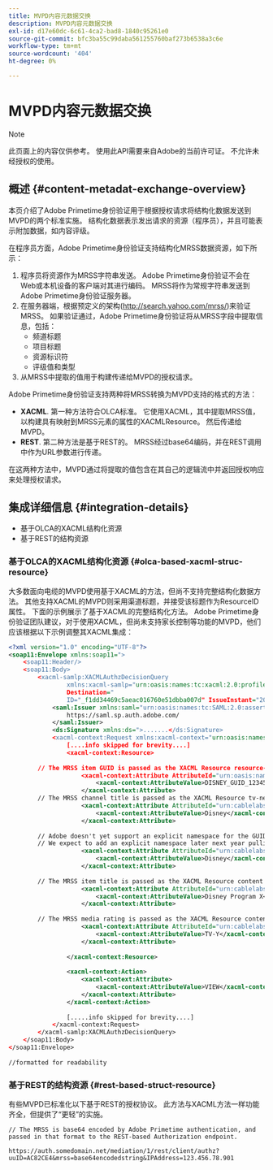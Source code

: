 ```yaml
---
title: MVPD内容元数据交换
description: MVPD内容元数据交换
exl-id: d17e60dc-6c61-4ca2-bad8-1840c95261e0
source-git-commit: bfc3ba55c99daba561255760baf273b6538a3c6e
workflow-type: tm+mt
source-wordcount: '404'
ht-degree: 0%

---
```


# MVPD内容元数据交换

>[!NOTE]
>
>此页面上的内容仅供参考。 使用此API需要来自Adobe的当前许可证。 不允许未经授权的使用。

## 概述 {#content-metadat-exchange-overview}

本页介绍了Adobe Primetime身份验证用于根据授权请求将结构化数据发送到MVPD的两个标准实施。  结构化数据表示发出请求的资源（程序员），并且可能表示附加数据，如内容评级。

在程序员方面，Adobe Primetime身份验证支持结构化MRSS数据资源，如下所示：

1. 程序员将资源作为MRSS字符串发送。 Adobe Primetime身份验证不会在Web或本机设备的客户端对其进行编码。 MRSS将作为常规字符串发送到Adobe Primetime身份验证服务器。
1. 在服务器端，根据预定义的架构(http://search.yahoo.com/mrss/)来验证MRSS。  如果验证通过，Adobe Primetime身份验证将从MRSS字段中提取信息，包括：
   * 频道标题
   * 项目标题
   * 资源标识符
   * 评级值和类型
1. 从MRSS中提取的值用于构建传递给MVPD的授权请求。

Adobe Primetime身份验证支持两种将MRSS转换为MVPD支持的格式的方法：

* **XACML**.  第一种方法符合OLCA标准。  它使用XACML，其中提取MRSS值，以构建具有映射到MRSS元素的属性的XACMLResource。  然后传递给MVPD。
* **REST**.  第二种方法是基于REST的。  MRSS经过base64编码，并在REST调用中作为URL参数进行传递。

在这两种方法中，MVPD通过将提取的值包含在其自己的逻辑流中并返回授权响应来处理授权请求。

## 集成详细信息 {#integration-details}

* 基于OLCA的XACML结构化资源
* 基于REST的结构资源

### 基于OLCA的XACML结构化资源 {#olca-based-xacml-struc-resource}

大多数面向电缆的MVPD使用基于XACML的方法，但尚不支持完整结构化数据方法。  其他支持XACML的MVPD则采用渠道标题，并接受该标题作为ResourceID属性。 下面的示例展示了基于XACML的完整结构化方法。 Adobe Primetime身份验证团队建议，对于使用XACML，但尚未支持家长控制等功能的MVPD，他们应该根据以下示例调整其XACML集成：

```XML
<?xml version="1.0" encoding="UTF-8"?>
<soap11:Envelope xmlns:soap11=">
    <soap11:Header/>
    <soap11:Body>
        <xacml-samlp:XACMLAuthzDecisionQuery
                xmlns:xacml-samlp="urn:oasis:names:tc:xacml:2.0:profile:saml2.0:v2:schema:protocol"
                Destination="
                ID="_f1dd34469c5aeac016760e51dbba007d" IssueInstant="2012-06-26T16:30:24.879Z" Version="2.0">
            <saml:Issuer xmlns:saml="urn:oasis:names:tc:SAML:2.0:assertion">
                https://saml.sp.auth.adobe.com/
            </saml:Issuer>
            <ds:Signature xmlns:ds=">.......</ds:Signature>
            <xacml-context:Request xmlns:xacml-context="urn:oasis:names:tc:xacml:2.0:context:schema:os">
                [....info skipped for brevity....]
                <xacml-context:Resource>
 
        // The MRSS item GUID is passed as the XACML Resource resource-id
                    <xacml-context:Attribute AttributeId="urn:oasis:names:tc:xacml:1.0:resource:resource-id">
                        <xacml-context:AttributeValue>DISNEY_GUID_12345</xacml-context:AttributeValue>
                    </xacml-context:Attribute>
        // The MRSS channel title is passed as the XACML Resource tv-network
                    <xacml-context:Attribute AttributeId="urn:cablelabs:ocla:1.0:attribute:content:tv-network">
                        <xacml-context:AttributeValue>Disney</xacml-context:AttributeValue>
                    </xacml-context:Attribute>
 
        // Adobe doesn't yet support an explicit namespace for the GUID, so we reuse the channel title as the GUID.  
        // We expect to add an explicit namespace later next year pulling it from the GUID scheme attribute.
                    <xacml-context:Attribute AttributeId="urn:cablelabs:ocla:1.0:attribute:content:id:namespace">
                        <xacml-context:AttributeValue>Disney</xacml-context:AttributeValue>
                    </xacml-context:Attribute>
 
        // The MRSS item title is passed as the XACML Resource content title
                    <xacml-context:Attribute AttributeId="urn:cablelabs:ocla:1.0:attribute:content:title">
                        <xacml-context:AttributeValue>Disney Program X</xacml-context:AttributeValue>
                    </xacml-context:Attribute>
 
        // The MRSS media rating is passed as the XACML Resource content rating 
                    <xacml-context:Attribute AttributeId="urn:cablelabs:ocla:1.0:attribute:content:rating:vchip">
                        <xacml-context:AttributeValue>TV-Y</xacml-context:AttributeValue>
                    </xacml-context:Attribute>
 
                </xacml-context:Resource>
 
                <xacml-context:Action>
                    <xacml-context:Attribute>
                        <xacml-context:AttributeValue>VIEW</xacml-context:AttributeValue>
                    </xacml-context:Attribute>
                </xacml-context:Action>
 
                [.....info skipped for brevity....]
            </xacml-context:Request>
        </xacml-samlp:XACMLAuthzDecisionQuery>
    </soap11:Body>
</soap11:Envelope>
 
//formatted for readability
```

### 基于REST的结构资源 {#rest-based-struct-resource}

有些MVPD已标准化以下基于REST的授权协议。 此方法与XACML方法一样功能齐全，但提供了“更轻”的实施。

`// The MRSS is base64 encoded by Adobe Primetime authentication, and passed in that format to the REST-based Authorization endpoint.`

`https://auth.somedomain.net/mediation/1/rest/client/authz?uuID=AC82CE4&mrss=base64encodedstring&IPAddress=123.456.78.901`

<!--
>[!RELATEDINFORMATION]
>* [User Metadata Exchange](/help/authentication/mvpd-user-metadata-exchng.md)
>* [Logout](/help/authentication/usecase-mvpd-logout.md)
>* [Programmer Integration Guide: Identifying Protected Resources](/help/authentication/identify-protected-resources.md)
>* [Programmer Integration Guide: User Metadata Exchange](/help/authentication/user-metadata.md)
-->
